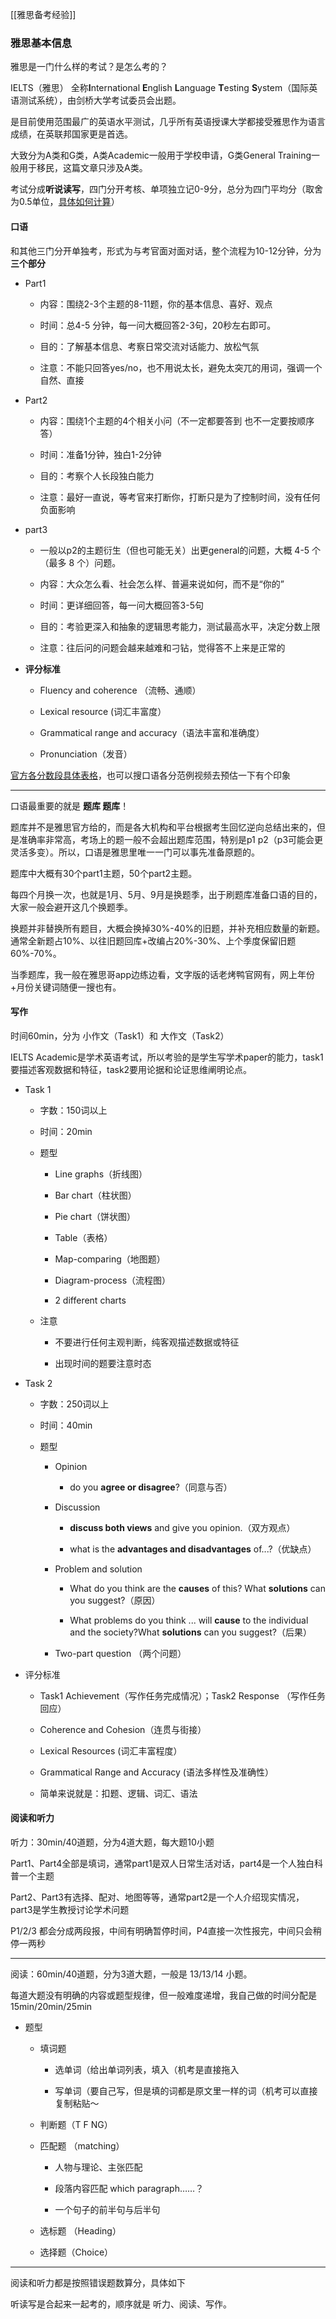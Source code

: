 [[雅思备考经验]]

### 雅思基本信息

雅思是一门什么样的考试？是怎么考的？

IELTS（雅思） 全称**I**nternational **E**nglish **L**anguage **T**esting **S**ystem（国际英语测试系统），由剑桥大学考试委员会出题。

是目前使用范围最广的英语水平测试，几乎所有英语授课大学都接受雅思作为语言成绩，在英联邦国家更是首选。

大致分为A类和G类，A类Academic一般用于学校申请，G类General Training一般用于移民，这篇文章只涉及A类。

考试分成**听说读写**，四门分开考核、单项独立记0-9分，总分为四门平均分（取舍为0.5单位，[具体如何计算](https://smart-trbritishcouncil1940.db.em2.oraclecloudapps.com/apex/f?p=30355565%3A900%3A%3A%3ANO%3A%3A%3A)）

#### 口语

和其他三门分开单独考，形式为与考官面对面对话，整个流程为10-12分钟，分为**三个部分**

-   Part1
    
    -   内容：围绕2-3个主题的8-11题，你的基本信息、喜好、观点
        
    -   时间：总4-5 分钟，每一问大概回答2-3句，20秒左右即可。
        
    -   目的：了解基本信息、考察日常交流对话能力、放松气氛
        
    -   注意：不能只回答yes/no，也不用说太长，避免太突兀的用词，强调一个自然、直接
        
-   Part2
    
    -   内容：围绕1个主题的4个相关小问（不一定都要答到 也不一定要按顺序答）
        
    -   时间：准备1分钟，独白1-2分钟
        
    -   目的：考察个人长段独白能力
        
    -   注意：最好一直说，等考官来打断你，打断只是为了控制时间，没有任何负面影响
        
-   part3
    
    -   一般以p2的主题衍生（但也可能无关）出更general的问题，大概 4-5 个（最多 8 个）问题。
        
    -   内容：大众怎么看、社会怎么样、普遍来说如何，而不是“你的”
        
    -   时间：更详细回答，每一问大概回答3-5句
        
    -   目的：考验更深入和抽象的逻辑思考能力，测试最高水平，决定分数上限
        
    -   注意：往后问的问题会越来越难和刁钻，觉得答不上来是正常的
        

-   **评分标准**
    
    -   Fluency and coherence （流畅、通顺）
        
    
    -   Lexical resource (词汇丰富度）
        
    
    -   Grammatical range and accuracy（语法丰富和准确度）
        
    
    -   Pronunciation（发音）
        

[官方各分数段具体表格](https://www.chinaielts.org/pdf/UOBDs_SpeakingFinal.pdf)，也可以搜口语各分范例视频去预估一下有个印象

---

口语最重要的就是 **题库 题库**！

题库并不是雅思官方给的，而是各大机构和平台根据考生回忆逆向总结出来的，但是准确率非常高，考场上的题一般不会超出题库范围，特别是p1 p2（p3可能会更灵活多变）。所以，口语是雅思里唯一一门可以事先准备原题的。

题库中大概有30个part1主题，50个part2主题。

每四个月换一次，也就是1月、5月、9月是换题季，出于刷题库准备口语的目的，大家一般会避开这几个换题季。

换题并非替换所有题目，大概会换掉30%-40%的旧题，并补充相应数量的新题。通常全新题占10%、以往旧题回库+改编占20%-30%、上个季度保留旧题60%-70%。

当季题库，我一般在雅思哥app边练边看，文字版的话老烤鸭官网有，网上年份+月份关键词随便一搜也有。

#### 写作

时间60min，分为 小作文（Task1）和 大作文（Task2）

IELTS Academic是学术英语考试，所以考验的是学生写学术paper的能力，task1要描述客观数据和特征，task2要用论据和论证思维阐明论点。

-   Task 1
    
    -   字数：150词以上
        
    -   时间：20min
        
    -   题型
        
        -   Line graphs（折线图）
            
        -   Bar chart（柱状图）
            
        -   Pie chart（饼状图）
            
        -   Table（表格）
            
        -   Map-comparing（地图题）
            
        -   Diagram-process（流程图）
            
        -   2 different charts
            
    -   注意
        
        -   不要进行任何主观判断，纯客观描述数据或特征
            
        -   出现时间的题要注意时态
            

-   Task 2
    
    -   字数：250词以上
        
    -   时间：40min
        
    -   题型
        
        -   Opinion
            
            -   do you **agree or disagree**?（同意与否）
                
        -   Discussion
            
            -   **discuss both views** and give you opinion.（双方观点）
                
            -   what is the **advantages and disadvantages** of...?（优缺点）
                
        -   Problem and solution
            
            -   What do you think are the **causes** of this? What **solutions** can you suggest?（原因）
                
            -   What problems do you think ... will **cause** to the individual and the society?What **solutions** can you suggest?（后果）
                
        -   Two-part question （两个问题）
            

-   评分标准
    
    -   Task1 Achievement（写作任务完成情况）；Task2 Response （写作任务回应）
        
    -   Coherence and Cohesion（连贯与街接）
        
    -   Lexical Resources (词汇丰富程度）
        
    -   Grammatical Range and Accuracy (语法多样性及准确性）
        
    -   简单来说就是：扣题、逻辑、词汇、语法
        
    

#### 阅读和听力

听力：30min/40道题，分为4道大题，每大题10小题

Part1、Part4全部是填词，通常part1是双人日常生活对话，part4是一个人独白科普一个主题

Part2、Part3有选择、配对、地图等等，通常part2是一个人介绍现实情况，part3是学生教授讨论学术问题

P1/2/3 都会分成两段报，中间有明确暂停时间，P4直接一次性报完，中间只会稍停一两秒

---

阅读：60min/40道题，分为3道大题，一般是 13/13/14 小题。

每道大题没有明确的内容或题型规律，但一般难度递增，我自己做的时间分配是 15min/20min/25min

-   题型
    
    -   填词题
        
        -   选单词（给出单词列表，填入（机考是直接拖入
            
        -   写单词（要自己写，但是填的词都是原文里一样的词（机考可以直接复制粘贴～
            
    -   判断题（T F NG）
        
    -   匹配题 （matching）
        
        -   人物与理论、主张匹配
            
        -   段落内容匹配 which paragraph……？
            
        -   一个句子的前半句与后半句
            
    -   选标题 （Heading）
        
    -   选择题（Choice）
        

---

阅读和听力都是按照错误题数算分，具体如下

听读写是合起来一起考的，顺序就是 听力、阅读、写作。